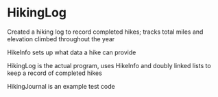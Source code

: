 # HikingLog
Created a hiking log to record completed hikes; tracks total miles and elevation climbed throughout the year

HikeInfo sets up what data a hike can provide

HikingLog is the actual program, uses HikeInfo and doubly linked lists to keep a record of completed hikes

HikingJournal is an example test code
